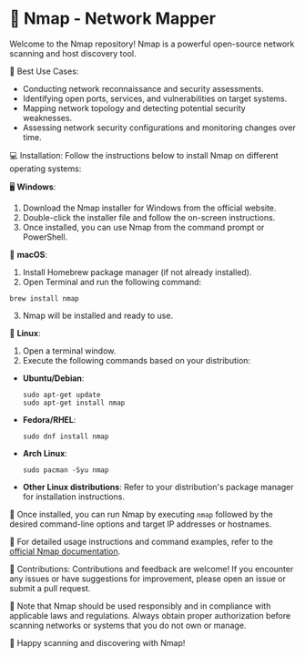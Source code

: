 # 🔎 Nmap - Network Mapper

Welcome to the Nmap repository! Nmap is a powerful open-source network scanning and host discovery tool.

🎯 Best Use Cases:
- Conducting network reconnaissance and security assessments.
- Identifying open ports, services, and vulnerabilities on target systems.
- Mapping network topology and detecting potential security weaknesses.
- Assessing network security configurations and monitoring changes over time.

💻 Installation:
Follow the instructions below to install Nmap on different operating systems:

🖥️ **Windows**:
1. Download the Nmap installer for Windows from the official website.
2. Double-click the installer file and follow the on-screen instructions.
3. Once installed, you can use Nmap from the command prompt or PowerShell.

🍎 **macOS**:
1. Install Homebrew package manager (if not already installed).
2. Open Terminal and run the following command:
```
brew install nmap
```
3. Nmap will be installed and ready to use.

🐧 **Linux**:
1. Open a terminal window.
2. Execute the following commands based on your distribution:
- **Ubuntu/Debian**:
  ```
  sudo apt-get update
  sudo apt-get install nmap
  ```
- **Fedora/RHEL**:
  ```
  sudo dnf install nmap
  ```
- **Arch Linux**:
  ```
  sudo pacman -Syu nmap
  ```
- **Other Linux distributions**:
  Refer to your distribution's package manager for installation instructions.

🚀 Once installed, you can run Nmap by executing `nmap` followed by the desired command-line options and target IP addresses or hostnames.

📝 For detailed usage instructions and command examples, refer to the [official Nmap documentation](https://nmap.org/docs.html).

🤝 Contributions:
Contributions and feedback are welcome! If you encounter any issues or have suggestions for improvement, please open an issue or submit a pull request.

📖 Note that Nmap should be used responsibly and in compliance with applicable laws and regulations. Always obtain proper authorization before scanning networks or systems that you do not own or manage.

🔎 Happy scanning and discovering with Nmap!

